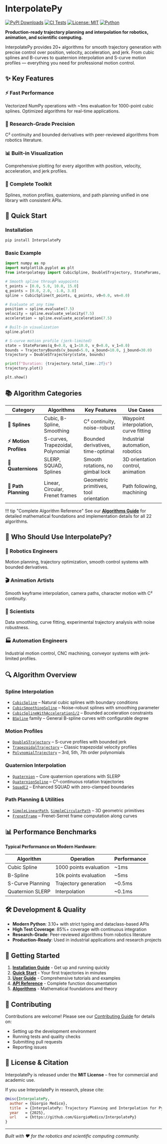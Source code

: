 # InterpolatePy

[![PyPI Downloads](https://static.pepy.tech/badge/interpolatepy)](https://pepy.tech/projects/interpolatepy)
[![CI Tests](https://github.com/GiorgioMedico/InterpolatePy/actions/workflows/test.yml/badge.svg)](https://github.com/GiorgioMedico/InterpolatePy/actions/workflows/test.yml)
[![License: MIT](https://img.shields.io/badge/License-MIT-yellow.svg)](https://opensource.org/licenses/MIT)
[![Python](https://img.shields.io/badge/python-3.10+-blue)](https://www.python.org/downloads/)

**Production-ready trajectory planning and interpolation for robotics, animation, and scientific computing.**

InterpolatePy provides 20+ algorithms for smooth trajectory generation with precise control over position, velocity, acceleration, and jerk. From cubic splines and B-curves to quaternion interpolation and S-curve motion profiles — everything you need for professional motion control.

## ✨ Key Features

<div class="feature-grid">
  <div class="feature-card">
    <h3>⚡ Fast Performance</h3>
    <p>Vectorized NumPy operations with ~1ms evaluation for 1000-point cubic splines. Optimized algorithms for real-time applications.</p>
  </div>
  <div class="feature-card">
    <h3>🎯 Research-Grade Precision</h3>
    <p>C² continuity and bounded derivatives with peer-reviewed algorithms from robotics literature.</p>
  </div>
  <div class="feature-card">
    <h3>📊 Built-in Visualization</h3>
    <p>Comprehensive plotting for every algorithm with position, velocity, acceleration, and jerk profiles.</p>
  </div>
  <div class="feature-card">
    <h3>🔧 Complete Toolkit</h3>
    <p>Splines, motion profiles, quaternions, and path planning unified in one library with consistent APIs.</p>
  </div>
</div>

## 🚀 Quick Start

### Installation

```bash
pip install InterpolatePy
```

### Basic Example

```python
import numpy as np
import matplotlib.pyplot as plt
from interpolatepy import CubicSpline, DoubleSTrajectory, StateParams, TrajectoryBounds

# Smooth spline through waypoints
t_points = [0.0, 5.0, 10.0, 15.0]
q_points = [0.0, 2.0, -1.0, 3.0]
spline = CubicSpline(t_points, q_points, v0=0.0, vn=0.0)

# Evaluate at any time
position = spline.evaluate(7.5)
velocity = spline.evaluate_velocity(7.5)
acceleration = spline.evaluate_acceleration(7.5)

# Built-in visualization
spline.plot()

# S-curve motion profile (jerk-limited)
state = StateParams(q_0=0.0, q_1=10.0, v_0=0.0, v_1=0.0)
bounds = TrajectoryBounds(v_bound=5.0, a_bound=10.0, j_bound=30.0)
trajectory = DoubleSTrajectory(state, bounds)

print(f"Duration: {trajectory.total_time:.2f}s")
trajectory.plot()

plt.show()
```

## 📚 Algorithm Categories

| Category | Algorithms | Key Features | Use Cases |
|----------|------------|--------------|-----------|
| **🔵 Splines** | Cubic, B-Spline, Smoothing | C² continuity, noise-robust | Waypoint interpolation, curve fitting |
| **⚡ Motion Profiles** | S-curves, Trapezoidal, Polynomial | Bounded derivatives, time-optimal | Industrial automation, robotics |
| **🔄 Quaternions** | SLERP, SQUAD, Splines | Smooth rotations, no gimbal lock | 3D orientation control, animation |
| **🎯 Path Planning** | Linear, Circular, Frenet frames | Geometric primitives, tool orientation | Path following, machining |

!!! tip "Complete Algorithm Reference"
    See our [**Algorithms Guide**](algorithms.md) for detailed mathematical foundations and implementation details for all 22 algorithms.

## 🎯 Who Should Use InterpolatePy?

<div class="feature-grid">
  <div class="feature-card">
    <h3>🤖 Robotics Engineers</h3>
    <p>Motion planning, trajectory optimization, smooth control systems with bounded derivatives.</p>
  </div>
  <div class="feature-card">
    <h3>🎬 Animation Artists</h3>
    <p>Smooth keyframe interpolation, camera paths, character motion with C² continuity.</p>
  </div>
  <div class="feature-card">
    <h3>🔬 Scientists</h3>
    <p>Data smoothing, curve fitting, experimental trajectory analysis with noise robustness.</p>
  </div>
  <div class="feature-card">
    <h3>🏭 Automation Engineers</h3>
    <p>Industrial motion control, CNC machining, conveyor systems with jerk-limited profiles.</p>
  </div>
</div>

## 🔍 Algorithm Overview

### Spline Interpolation
- [`CubicSpline`](api-reference.md#cubic-spline) – Natural cubic splines with boundary conditions
- [`CubicSmoothingSpline`](api-reference.md#cubic-smoothing-spline) – Noise-robust splines with smoothing parameter  
- [`CubicSplineWithAcceleration1/2`](api-reference.md#cubic-spline-with-acceleration) – Bounded acceleration constraints
- [`BSpline`](api-reference.md#b-spline) family – General B-spline curves with configurable degree

### Motion Profiles
- [`DoubleSTrajectory`](api-reference.md#double-s-trajectory) – S-curve profiles with bounded jerk
- [`TrapezoidalTrajectory`](api-reference.md#trapezoidal-trajectory) – Classic trapezoidal velocity profiles
- [`PolynomialTrajectory`](api-reference.md#polynomial-trajectory) – 3rd, 5th, 7th order polynomials

### Quaternion Interpolation  
- [`Quaternion`](api-reference.md#quaternion) – Core quaternion operations with SLERP
- [`QuaternionSpline`](api-reference.md#quaternion-spline) – C²-continuous rotation trajectories
- [`SquadC2`](api-reference.md#squad-c2) – Enhanced SQUAD with zero-clamped boundaries

### Path Planning & Utilities
- [`SimpleLinearPath`](api-reference.md#simple-linear-path), [`SimpleCircularPath`](api-reference.md#simple-circular-path) – 3D geometric primitives
- [`FrenetFrame`](api-reference.md#frenet-frame) – Frenet-Serret frame computation along curves

## 📊 Performance Benchmarks

**Typical Performance on Modern Hardware:**

| Algorithm | Operation | Performance |
|-----------|-----------|-------------|
| Cubic Spline | 1000 points evaluation | ~1ms |
| B-Spline | 10k points evaluation | ~5ms |
| S-Curve Planning | Trajectory generation | ~0.5ms |
| Quaternion SLERP | Interpolation | ~0.1ms |

## 🛠️ Development & Quality

- **Modern Python**: 3.10+ with strict typing and dataclass-based APIs
- **High Test Coverage**: 85%+ coverage with continuous integration
- **Research-Grade**: Peer-reviewed algorithms from robotics literature
- **Production-Ready**: Used in industrial applications and research projects

## 📖 Getting Started

1. **[Installation Guide](installation.md)** - Get up and running quickly
2. **[Quick Start](quickstart.md)** - Your first trajectories in minutes
3. **[User Guide](user-guide.md)** - Comprehensive tutorials and examples
4. **[API Reference](api-reference.md)** - Complete function documentation
5. **[Algorithms](algorithms.md)** - Mathematical foundations and theory

## 🤝 Contributing

Contributions are welcome! Please see our [Contributing Guide](contributing.md) for details on:

- Setting up the development environment
- Running tests and quality checks
- Submitting pull requests
- Reporting issues

## 📄 License & Citation

InterpolatePy is released under the **MIT License** – free for commercial and academic use.

If you use InterpolatePy in research, please cite:

```bibtex
@misc{InterpolatePy,
  author = {Giorgio Medico},
  title  = {InterpolatePy: Trajectory Planning and Interpolation for Python},
  year   = {2025},
  url    = {https://github.com/GiorgioMedico/InterpolatePy}
}
```

---

*Built with ❤️ for the robotics and scientific computing community.*